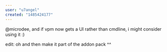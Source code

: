 ```yaml
---
user: "u7angel"
created: "1485424177"
---
```


@microdee, and if vpm now gets a UI rather than cmdline, i might consider using it :)

edit: oh and then make it part of the addon pack ^^
